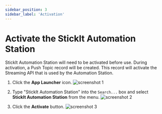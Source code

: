 ```yaml
---
sidebar_position: 3
sidebar_label: 'Activation'
---
```


# Activate the StickIt Automation Station

StickIt Automation Station will need to be activated before use. During activation, a Push Topic record will be created. This record will activate the Streaming API that is used by the Automation Station.

1. Click the **App Launcher** icon.
![screenshot 1](/img/click_app_launcher.png)

1. Type "StickIt Automation Station" into the `Search...` box and select **StickIt Automation Station** from the menu.
![screenshot 2](/img/click_stickit_automation_station.png)

1. Click the **Activate** button.
![screenshot 3](/img/click_activate.png)
